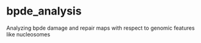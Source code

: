 # bpde_analysis
Analyzing bpde damage and repair maps with respect to genomic features like nucleosomes
